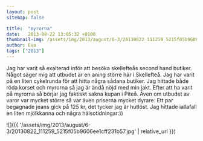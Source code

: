 ```yaml
---
layout: post
sitemap: false

title:  "myrorna"
date:   2013-08-22 13:05:32 +0100
thumbnail-img: /assets/img/2013/august/6-3/20130822_111259_5215f05b9606ee1cff231b57.jpg
author: Eva
tags: ["2013"]
---
```


Jag har varit så exalterad inför att besöka skellefteås second hand butiker. Något säger mig att utbudet är en aning större här i Skellefteå. Jag har varit på en liten cykelrunda för att hitta några sådana butiker. Jag hittade både röda korset och myrorna så jag är ändå nöjd med min jakt. Efter att ha varit på myrorna så börjar jag faktiskt sakna kupan i Piteå. Även om utbudet av varor var mycket större så var även priserna mycket dyrare. Ett par begagnade jeans gick på 125 kr, det tycker jag är hutlöst. Jag hittade iallafall en liten mjölkkanna och några hälsotidningar:))

![]({{ '/assets/img/2013/august/6-3/20130822_111259_5215f05b9606ee1cff231b57.jpg'  | relative_url }})

